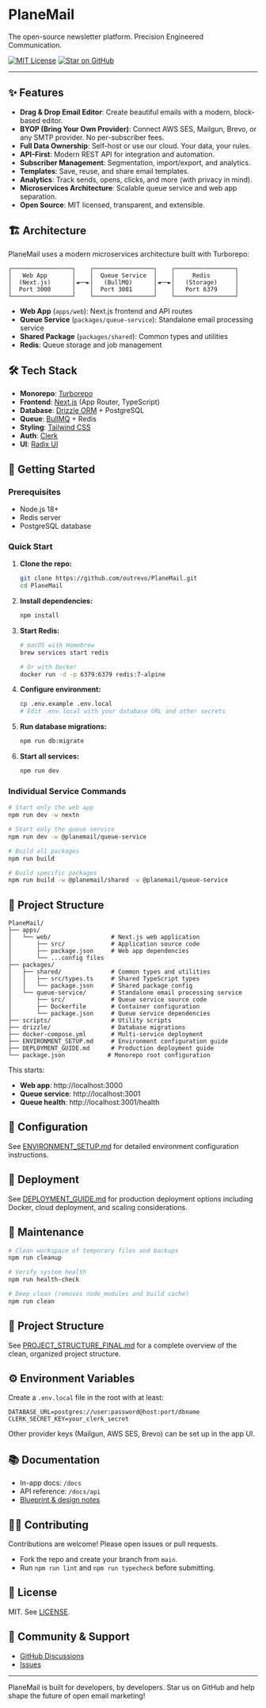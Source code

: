 # PlaneMail

The open-source newsletter platform. Precision Engineered Communication.

[![MIT License](https://img.shields.io/badge/license-MIT-blue.svg)](LICENSE)
[![Star on GitHub](https://img.shields.io/github/stars/outrevo/PlaneMail?style=social)](https://github.com/outrevo/PlaneMail)

---

## ✨ Features

- **Drag & Drop Email Editor**: Create beautiful emails with a modern, block-based editor.
- **BYOP (Bring Your Own Provider)**: Connect AWS SES, Mailgun, Brevo, or any SMTP provider. No per-subscriber fees.
- **Full Data Ownership**: Self-host or use our cloud. Your data, your rules.
- **API-First**: Modern REST API for integration and automation.
- **Subscriber Management**: Segmentation, import/export, and analytics.
- **Templates**: Save, reuse, and share email templates.
- **Analytics**: Track sends, opens, clicks, and more (with privacy in mind).
- **Microservices Architecture**: Scalable queue service and web app separation.
- **Open Source**: MIT licensed, transparent, and extensible.

## 🏗️ Architecture

PlaneMail uses a modern microservices architecture built with Turborepo:

```
┌─────────────────┐    ┌─────────────────┐    ┌─────────────────┐
│   Web App       │    │  Queue Service  │    │     Redis       │
│  (Next.js)      │◄──►│   (BullMQ)      │◄──►│   (Storage)     │
│  Port 3000      │    │  Port 3001      │    │   Port 6379     │
└─────────────────┘    └─────────────────┘    └─────────────────┘
```

- **Web App** (`apps/web`): Next.js frontend and API routes
- **Queue Service** (`packages/queue-service`): Standalone email processing service 
- **Shared Package** (`packages/shared`): Common types and utilities
- **Redis**: Queue storage and job management

## 🛠️ Tech Stack

- **Monorepo**: [Turborepo](https://turbo.build/)
- **Frontend**: [Next.js](https://nextjs.org/) (App Router, TypeScript)
- **Database**: [Drizzle ORM](https://orm.drizzle.team/) + PostgreSQL
- **Queue**: [BullMQ](https://docs.bullmq.io/) + Redis
- **Styling**: [Tailwind CSS](https://tailwindcss.com/)
- **Auth**: [Clerk](https://clerk.com/)
- **UI**: [Radix UI](https://www.radix-ui.com/)

## 🚀 Getting Started

### Prerequisites

- Node.js 18+
- Redis server
- PostgreSQL database

### Quick Start

1. **Clone the repo:**
   ```bash
   git clone https://github.com/outrevo/PlaneMail.git
   cd PlaneMail
   ```

2. **Install dependencies:**
   ```bash
   npm install
   ```

3. **Start Redis:**
   ```bash
   # macOS with Homebrew
   brew services start redis
   
   # Or with Docker
   docker run -d -p 6379:6379 redis:7-alpine
   ```

4. **Configure environment:**
   ```bash
   cp .env.example .env.local
   # Edit .env.local with your database URL and other secrets
   ```

5. **Run database migrations:**
   ```bash
   npm run db:migrate
   ```

6. **Start all services:**
   ```bash
   npm run dev
   ```

### Individual Service Commands

```bash
# Start only the web app
npm run dev -w nextn

# Start only the queue service  
npm run dev -w @planemail/queue-service

# Build all packages
npm run build

# Build specific packages
npm run build -w @planemail/shared -w @planemail/queue-service
```

## 📁 Project Structure

```
PlaneMail/
├── apps/
│   └── web/                 # Next.js web application
│       ├── src/             # Application source code
│       ├── package.json     # Web app dependencies
│       └── ...config files
├── packages/
│   ├── shared/              # Common types and utilities
│   │   ├── src/types.ts     # Shared TypeScript types
│   │   └── package.json     # Shared package config
│   └── queue-service/       # Standalone email processing service
│       ├── src/             # Queue service source code
│       ├── Dockerfile       # Container configuration
│       └── package.json     # Queue service dependencies
├── scripts/                 # Utility scripts
├── drizzle/                 # Database migrations
├── docker-compose.yml       # Multi-service deployment
├── ENVIRONMENT_SETUP.md     # Environment configuration guide
├── DEPLOYMENT_GUIDE.md      # Production deployment guide
└── package.json            # Monorepo root configuration
```

This starts:
- **Web app**: http://localhost:3000
- **Queue service**: http://localhost:3001  
- **Queue health**: http://localhost:3001/health

## 🔧 Configuration

See [ENVIRONMENT_SETUP.md](./ENVIRONMENT_SETUP.md) for detailed environment configuration instructions.

## 🚀 Deployment

See [DEPLOYMENT_GUIDE.md](./DEPLOYMENT_GUIDE.md) for production deployment options including Docker, cloud deployment, and scaling considerations.

## 🧹 Maintenance

```bash
# Clean workspace of temporary files and backups
npm run cleanup

# Verify system health
npm run health-check

# Deep clean (removes node_modules and build cache)
npm run clean
```

## 📁 Project Structure

See [PROJECT_STRUCTURE_FINAL.md](./PROJECT_STRUCTURE_FINAL.md) for a complete overview of the clean, organized project structure.

## ⚙️ Environment Variables

Create a `.env.local` file in the root with at least:

```
DATABASE_URL=postgres://user:password@host:port/dbname
CLERK_SECRET_KEY=your_clerk_secret
```

Other provider keys (Mailgun, AWS SES, Brevo) can be set up in the app UI.

## 📚 Documentation

- In-app docs: `/docs`
- API reference: `/docs/api`
- [Blueprint & design notes](docs/blueprint.md)

## 🧑‍💻 Contributing

Contributions are welcome! Please open issues or pull requests.

- Fork the repo and create your branch from `main`.
- Run `npm run lint` and `npm run typecheck` before submitting.

## 📜 License

MIT. See [LICENSE](LICENSE).

## 🙌 Community & Support

- [GitHub Discussions](https://github.com/outrevo/PlaneMail/discussions)
- [Issues](https://github.com/outrevo/PlaneMail/issues)

---

PlaneMail is built for developers, by developers. Star us on GitHub and help shape the future of open email marketing!
